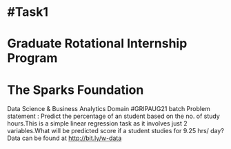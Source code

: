 # #Task1 
# Graduate Rotational Internship Program
# The Sparks Foundation
Data Science & Business Analytics Domain
#GRIPAUG21 batch
Problem statement : Predict the percentage of an student based on the no. of study hours.This is a simple linear regression task as it involves just 2 variables.What will be predicted score if a student studies for 9.25 hrs/ day?
Data can be found at http://bit.ly/w-data
